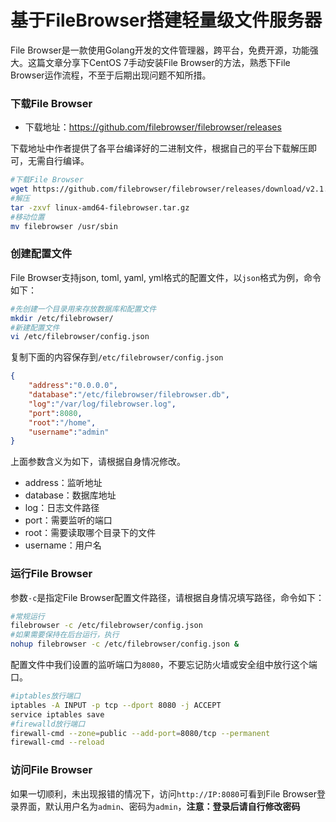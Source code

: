 # 基于FileBrowser搭建轻量级文件服务器

File Browser是一款使用Golang开发的文件管理器，跨平台，免费开源，功能强大。这篇文章分享下CentOS 7手动安装File Browser的方法，熟悉下File Browser运作流程，不至于后期出现问题不知所措。

### 下载File Browser

- 下载地址：https://github.com/filebrowser/filebrowser/releases

下载地址中作者提供了各平台编译好的二进制文件，根据自己的平台下载解压即可，无需自行编译。

```bash
#下载File Browser
wget https://github.com/filebrowser/filebrowser/releases/download/v2.1.0/linux-amd64-filebrowser.tar.gz
#解压
tar -zxvf linux-amd64-filebrowser.tar.gz
#移动位置
mv filebrowser /usr/sbin
```

### 创建配置文件

File Browser支持json, toml, yaml, yml格式的配置文件，以`json`格式为例，命令如下：

```bash
#先创建一个目录用来存放数据库和配置文件
mkdir /etc/filebrowser/
#新建配置文件
vi /etc/filebrowser/config.json
```

复制下面的内容保存到`/etc/filebrowser/config.json`

```json
{
    "address":"0.0.0.0",
    "database":"/etc/filebrowser/filebrowser.db",
    "log":"/var/log/filebrowser.log",
    "port":8080,
    "root":"/home",
    "username":"admin"
}
```

上面参数含义为如下，请根据自身情况修改。

- address：监听地址
- database：数据库地址
- log：日志文件路径
- port：需要监听的端口
- root：需要读取哪个目录下的文件
- username：用户名

### 运行File Browser

参数`-c`是指定File Browser配置文件路径，请根据自身情况填写路径，命令如下：

```bash
#常规运行
filebrowser -c /etc/filebrowser/config.json
#如果需要保持在后台运行，执行
nohup filebrowser -c /etc/filebrowser/config.json &
```

配置文件中我们设置的监听端口为`8080`，不要忘记防火墙或安全组中放行这个端口。

```bash
#iptables放行端口
iptables -A INPUT -p tcp --dport 8080 -j ACCEPT
service iptables save
#firewalld放行端口
firewall-cmd --zone=public --add-port=8080/tcp --permanent
firewall-cmd --reload
```

### 访问File Browser

如果一切顺利，未出现报错的情况下，访问`http://IP:8080`可看到File Browser登录界面，默认用户名为`admin`、密码为`admin`，**注意：登录后请自行修改密码**